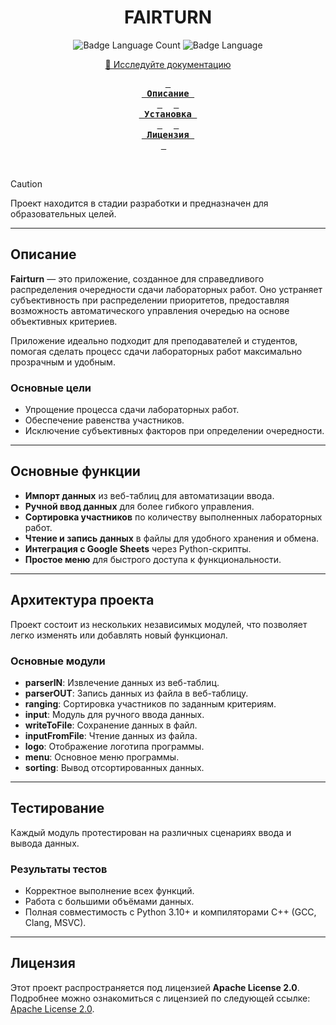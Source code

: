<div align="center">

<h1>FAIRTURN</h1>
  
  ![Badge Language Count](https://img.shields.io/github/languages/count/artaka/Fairturn)
  ![Badge Language](https://img.shields.io/github/languages/top/artaka/Fairturn)
  <br>

  <a id="link-wiki" href="https://github.com/artaka/Fairturn/blob/master/techDocumentation.docx">📘 Исследуйте документацию</a>
  <br>

  **[<kbd> <br> Описание <br> </kbd>](#описание)** 
  **[<kbd> <br> Установка <br> </kbd>](#установка)** 
  **[<kbd> <br> Лицензия <br> </kbd>](#лицензия)** 

  <br>
</div>


> [!CAUTION]
> Проект находится в стадии разработки и предназначен для образовательных целей.
>
---

## Описание

**Fairturn** — это приложение, созданное для справедливого распределения очередности сдачи лабораторных работ. Оно устраняет субъективность при распределении приоритетов, предоставляя возможность автоматического управления очередью на основе объективных критериев.  

Приложение идеально подходит для преподавателей и студентов, помогая сделать процесс сдачи лабораторных работ максимально прозрачным и удобным.  

### Основные цели
- Упрощение процесса сдачи лабораторных работ.  
- Обеспечение равенства участников.  
- Исключение субъективных факторов при определении очередности.  

---

## Основные функции

- **Импорт данных** из веб-таблиц для автоматизации ввода.  
- **Ручной ввод данных** для более гибкого управления.  
- **Сортировка участников** по количеству выполненных лабораторных работ.  
- **Чтение и запись данных** в файлы для удобного хранения и обмена.  
- **Интеграция с Google Sheets** через Python-скрипты.  
- **Простое меню** для быстрого доступа к функциональности.  

---

## Архитектура проекта

Проект состоит из нескольких независимых модулей, что позволяет легко изменять или добавлять новый функционал.  

### Основные модули
- **parserIN**: Извлечение данных из веб-таблиц.  
- **parserOUT**: Запись данных из файла в веб-таблицу.  
- **ranging**: Сортировка участников по заданным критериям.  
- **input**: Модуль для ручного ввода данных.  
- **writeToFile**: Сохранение данных в файл.  
- **inputFromFile**: Чтение данных из файла.  
- **logo**: Отображение логотипа программы.  
- **menu**: Основное меню программы.  
- **sorting**: Вывод отсортированных данных.  

---

## Тестирование

Каждый модуль протестирован на различных сценариях ввода и вывода данных.  

### Результаты тестов
- Корректное выполнение всех функций.  
- Работа с большими объёмами данных.  
- Полная совместимость с Python 3.10+ и компиляторами C++ (GCC, Clang, MSVC).  

---

## Лицензия

Этот проект распространяется под лицензией **Apache License 2.0**.  
Подробнее можно ознакомиться с лицензией по следующей ссылке: [Apache License 2.0](https://www.apache.org/licenses/LICENSE-2.0).

